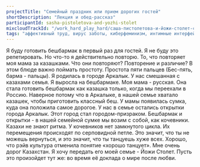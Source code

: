 ```yaml
---
projectTitle: "Семейный праздник или прием дорогих гостей"
shortDescription: "Лекция и обед-рассказ"
participantId: sasha-pistoletova-and-yozhi-stolet
mixcloudTrackId: "/work_hard_play_hard/саша-пистолетова-и-йожи-столет-семейный-праздник-или-прием-дорогих-гостей-лекция-и-обед-рассказ/"
tags: "аффективный труд, вирус заботы, киберфеминизм, интимные интерфейсы, отравление, практики самих себя, террор родства"
---
```

Я буду готовить бешбармак в первый раз для гостей. Я не буду это репетировать. Но что-то я действительно повторю. То, что повторяет моя мама за казашками. Что они повторяют? Повторение и различие? В этом блюде важно поймать простоту. Простота пяти пальцев (Бес-пять, барма - пальцы). Я родилась в городе Аркалык. У нас смешанная с казахами семья. Я выросла на бешбармаке. Моя мама - русская. Она стала готовить бешбармак как казашка только, когда мы переехали в Россию. Наверное потому что в Аркалыке, в нашей семье хватало казашек, чтобы приготовить классный беш.  У мамы появилась сумка, куда она положила самое дорогое. У нас в семье остались открытки города Аркалык. Этот город стал городом-призраком. Бешбармак и открытки - в нашей семейной
сумке мы возим с собой, как кочевники. Казахи не знают ритма. У кочевников нет замкнутого цикла. Их перемещения происходят по серповидной петле. Это значит, что ты не можешь вернуться, и это значит, что ты танцуешь хуже всех. Хорошо, что рэйв культура отменила понятие «хорошо танцует». Мне очень дорог Казахстан. Я хочу передать его моей семье - Йожи Столет. Пусть это произойдет тут же: во время её доклада о мире после любви.
